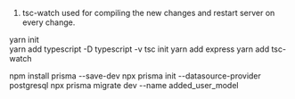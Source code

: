 <!--tsc-watch  -->

1. tsc-watch used for compiling the new changes and restart server on every change.

<!--Commands for developing the nodejs server   -->

yarn init  
yarn add typescript -D
typescript -v
tsc init
yarn add express
yarn add tsc-watch

<!-- DB commands -->
npm install prisma --save-dev
npx prisma init --datasource-provider postgresql
npx prisma migrate dev --name added_user_model